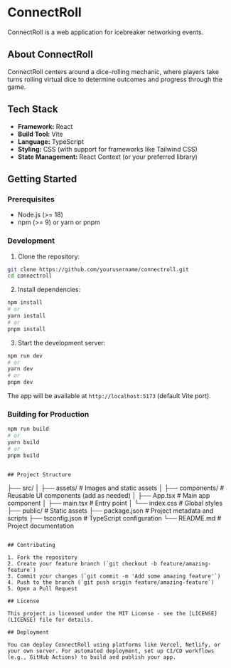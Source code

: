 
# ConnectRoll

ConnectRoll is a web application for icebreaker networking events.

## About ConnectRoll

ConnectRoll centers around a dice-rolling mechanic, where players take turns rolling virtual dice to determine outcomes and progress through the game.


## Tech Stack

- **Framework:** React
- **Build Tool:** Vite
- **Language:** TypeScript
- **Styling:** CSS (with support for frameworks like Tailwind CSS)
- **State Management:** React Context (or your preferred library)

## Getting Started

### Prerequisites

- Node.js (>= 18)
- npm (>= 9) or yarn or pnpm

### Development

1. Clone the repository:

```bash
git clone https://github.com/yourusername/connectroll.git
cd connectroll
```

2. Install dependencies:

```bash
npm install
# or
yarn install
# or
pnpm install
```

3. Start the development server:

```bash
npm run dev
# or
yarn dev
# or
pnpm dev
```

The app will be available at `http://localhost:5173` (default Vite port).


### Building for Production

```bash
npm run build
# or
yarn build
# or
pnpm build
```
```

## Project Structure

```
├── src/
│   ├── assets/         # Images and static assets
│   ├── components/     # Reusable UI components (add as needed)
│   ├── App.tsx         # Main app component
│   ├── main.tsx        # Entry point
│   └── index.css       # Global styles
├── public/             # Static assets
├── package.json        # Project metadata and scripts
├── tsconfig.json       # TypeScript configuration
└── README.md           # Project documentation
```

## Contributing

1. Fork the repository
2. Create your feature branch (`git checkout -b feature/amazing-feature`)
3. Commit your changes (`git commit -m 'Add some amazing feature'`)
4. Push to the branch (`git push origin feature/amazing-feature`)
5. Open a Pull Request

## License

This project is licensed under the MIT License - see the [LICENSE](LICENSE) file for details.

## Deployment

You can deploy ConnectRoll using platforms like Vercel, Netlify, or your own server. For automated deployment, set up CI/CD workflows (e.g., GitHub Actions) to build and publish your app.
